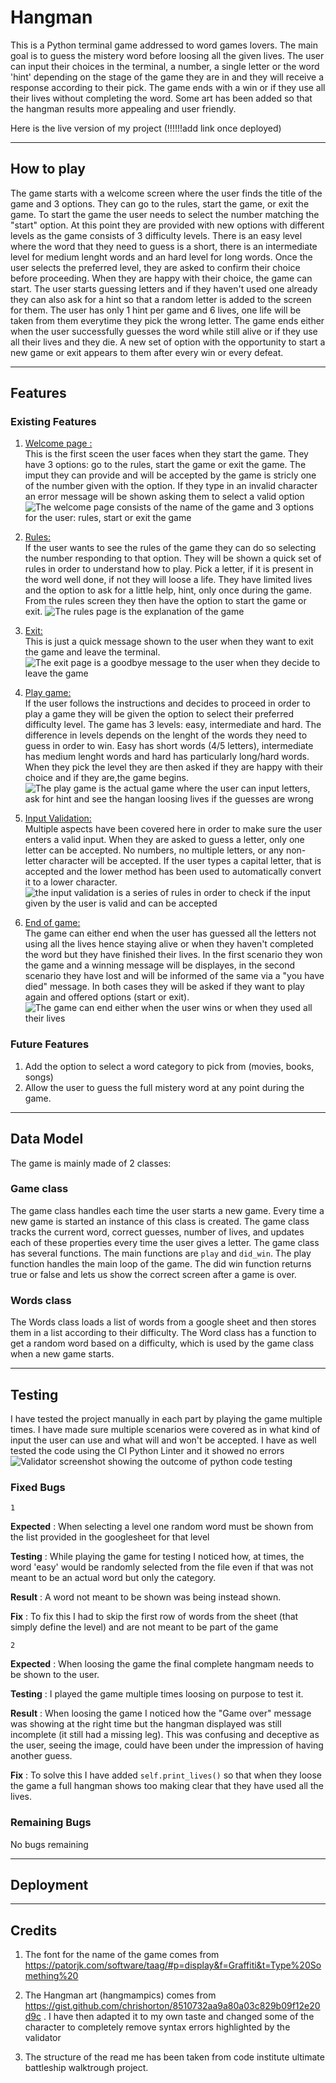 # Hangman 

This is a Python terminal game addressed to word games lovers. The main goal is to guess the mistery word before loosing all the given lives. The user can input their choices in the terminal, a number, a single letter or the word 'hint' depending on the stage of the game they are in and they will receive a response according to their pick. The game ends with a win or if they use all their lives without completing the word. Some art  has been added so that the hangman results more appealing and user friendly. 

Here is the live version of my project (!!!!!!add link once deployed)

___
## How to play

The game starts with a welcome screen where the user finds the title of the game and 3 options. They can go to the rules, start the game, or exit the game. To start the game the user needs to select the number matching the "start" option. At this point they are provided with new options with different levels as the game consists of 3 difficulty levels. There is an easy level where the word that they need to guess is a short, there is an intermediate level for medium lenght words and an hard level for long words. Once the user selects the preferred level, they are asked to confirm their choice before proceeding. When they are happy with their choice, the game can start. The user starts guessing letters and if they haven't used one already they can also ask for a hint so that a random letter is added to the screen for them. The user has only 1 hint per game and 6 lives, one life will be taken from them everytime they pick the wrong letter. The game ends either when the user successfully guesses the word while still alive or if they use all their lives and they die. A new set of option with the opportunity to start a new game or exit appears to them after every win or every defeat. 

___
## Features

### Existing Features
1. <u>Welcome page :</u><br>
This is the first sceen the user faces when they start the game. They have 3 options: go to the rules, start the game or exit the game. The imput they can provide and will be accepted by the game is stricly one of the number given with the option. If they type in an invalid character an error message will be shown asking them to select a valid option
![The welcome page consists of the name of the game and 3 options for the user: rules, start or exit the game](images/hangman_welcome.png)

2. <u>Rules:</u><br>
If the user wants to see the rules of the game they can do so selecting the number responding to that option. They will be shown a quick set of rules in order to understand how to play. Pick a letter, if it is present in the word well done, if not they will loose a life. They have limited lives and the option to ask for a little help, hint, only once during the game. From the rules screen they then have the option to start the game or exit.
![The rules page is the explanation of the game](images/hangman_rules.png)

3. <u>Exit:</u><br>
This is just a quick message shown to the user when they want to exit the game and leave the terminal. 
![The exit page is a goodbye message to the user when they decide to leave the game](images/hangman_exit.png)

4. <u>Play game:</u><br>
If the user follows the instructions and decides to proceed in order to play a game they will be given the option to select their preferred difficulty level. The game has 3 levels: easy, intermediate and hard. The difference in levels depends on the lenght of the words they need to guess in order to win. Easy has short words (4/5 letters), intermediate has medium lenght words and hard has particularly long/hard words. When they pick the level they are then asked if they are happy with their choice and if they are,the game begins. 
![The play game is the actual game where the user can input letters, ask for hint and see the hangan loosing lives if the guesses are wrong](images/hangman_start_game.png)

5. <u>Input Validation:</u><br>
Multiple aspects have been covered here in order to make sure the user enters a valid input. When they are asked to guess a letter, only one letter can be accepted. No numbers, no multiple letters, or any non-letter character will be accepted. If the user types a capital letter, that is accepted and the lower method has been used to automatically convert it to a lower character. 
![the input validation is a series of rules in order to check if the input given by the user is valid and can be accepted](images/hangman_input_validation.png)

6. <u>End of game:</u><br>
The game can either end when the user has guessed all the letters not using all the lives hence staying alive or when they haven't completed the word but they have finished their lives. In the first scenario they won the game and a winning message will be displayes, in the second scenario they have lost and will be informed of the same via a "you have died" message. In both cases they will be asked if they want to play again and offered options (start or exit). 
![The game can end either when the user wins or when they used all their lives](images/hangman_win_loose.png)

### Future Features
1. Add the option to select a word category to pick from (movies, books, songs)
2. Allow the user to guess the full mistery word at any point during the game. 

___
## Data Model

The game is mainly made of 2 classes: 

### Game class
The game class handles each time the user starts a new game. Every time a new game is started an instance of this class is created. The game class tracks the current word, correct guesses, number of lives, and updates each of these properties every time the user gives a letter. The game class has several functions. The main functions are `play` and `did_win`. The play function handles the main loop of the game. The did win function returns true or false and lets us show the correct screen after a game is over. 
### Words class
The Words class loads a list of words from a google sheet and then stores them in a list according to their difficulty. The Word class has a function to get a random word based on a difficulty, which is used by the game class when a new game starts. 
___
## Testing
I have tested the project manually in each part by playing the game multiple times. I have made sure multiple scenarios were covered as in what kind of input the user can use and what will and won't be accepted.
I have as well tested the code using the CI Python Linter and it showed no errors ![Validator screenshot showing the outcome of python code testing](images/Hangman_validator.png)

### Fixed Bugs
`1`

**Expected** :
When selecting a level one random word must be shown from the list provided in the googlesheet for that level

**Testing** :
While playing the game for testing I noticed how, at times, the word 'easy' would be randomly selected from the file even if that was not meant to be an actual word but only the category.  

**Result** :
A word not meant to be shown was being instead shown. 

**Fix** :
To fix this I had to skip the first row of words from the sheet (that simply define the level) and are not meant to be part of the game

`2`

**Expected** :
When loosing the game the final complete hangmam needs to be shown to the user. 

**Testing** :
I played the game multiple times loosing on purpose to test it.  

**Result** :
When loosing the game I noticed how the "Game over" message was showing at the right time but the hangman displayed was still incomplete (it still had a missing leg). This was confusing and deceptive as the user, seeing the image, could have been under the impression of having another guess. 

**Fix** :
To solve this I have added `self.print_lives()` so that when they loose the game a full hangman shows too making clear that they have used all the lives. 


### Remaining Bugs 
No bugs remaining

___
## Deployment
___
## Credits

1. The font for the name of the game comes from https://patorjk.com/software/taag/#p=display&f=Graffiti&t=Type%20Something%20

2. The Hangman art (hangmampics) comes from https://gist.github.com/chrishorton/8510732aa9a80a03c829b09f12e20d9c . 
I have then adapted it to my own taste and changed some of the character to completely remove syntax errors highlighted by the validator

3. The structure of the read me has been taken from code institute ultimate battleship walktrough project.